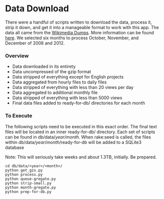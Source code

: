 # Data Download
There were a handful of scripts written to download the data, process it, strip it down,
and get it into a manageable format to work with this app. The data all came from the 
[Wikimedia Dumps](http://dumps.wikimedia.org/other/pagecounts-raw). More information
can be found [here](http://wikitech.wikimedia.org/wiki/Analytics/Data/Pagecounts-raw).
We selected six months to process October, November, and December of 2008 and 2012.



### Overview
* Data downloaded in its entirety
* Data uncompressed of the gzip format
* Data stripped of everything except for English projects
* Data aggregated from hourly files to daily files
* Data stripped of everything with less than 20 views per day
* Data aggregated to additional monthly file
* Data stripped of everything with less than 5000 views
* Final data files added to ready-for-db/ directories for each month



### To Execute
The following scripts need to be executed in this exact order. The final text files
will be located in an inner ready-for-db/ directory. Each set of scripts can be found
in db/data/*year*/*month*.
When rake:seed is called, the files within db/data/*year*/*month*/ready-for-db will be
added to a SQLite3 database

Note: This will seriously take weeks and about 1.3TB, initially. Be prepared.

```
cd db/data/<year>/<month>/
python get_gzs.py
python process.py
python queue-gregate.py
python strip-small.py
python month-gregate.py
python prep-for-db.py
```

